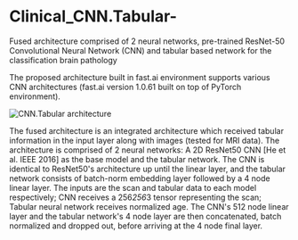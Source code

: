# Clinical_CNN.Tabular-
Fused architecture comprised of 2 neural networks, pre-trained ResNet-50 Convolutional Neural Network (CNN) and tabular based network for the classification brain pathology

The proposed architecture built in fast.ai environment supports various CNN architectures (fast.ai version 1.0.61 built on top of PyTorch environment).

![CNN.Tabular architecture](https://github.com/artzimy/Clinical_CNN.Tabular-/blob/main/Clinical_CNN.Tabular.png) 

The fused architecture is an integrated architecture which received tabular information in the input layer along with images (tested for MRI data). The architecture is comprised of 2 neural networks: A 2D ResNet50 CNN [He et al. IEEE 2016] as the base model and the tabular network. The CNN is identical to ResNet50's architecture up until the linear layer, and the tabular network consists of batch-norm embedding layer followed by a 4 node linear layer. The inputs are the scan and tabular data to each model respectively; CNN receives a 256*256*3 tensor representing the scan; Tabular neural network receives normalized age. The CNN's 512 node linear layer and the tabular network's 4 node layer are then concatenated, batch normalized and dropped out, before arriving at the 4 node final layer.
